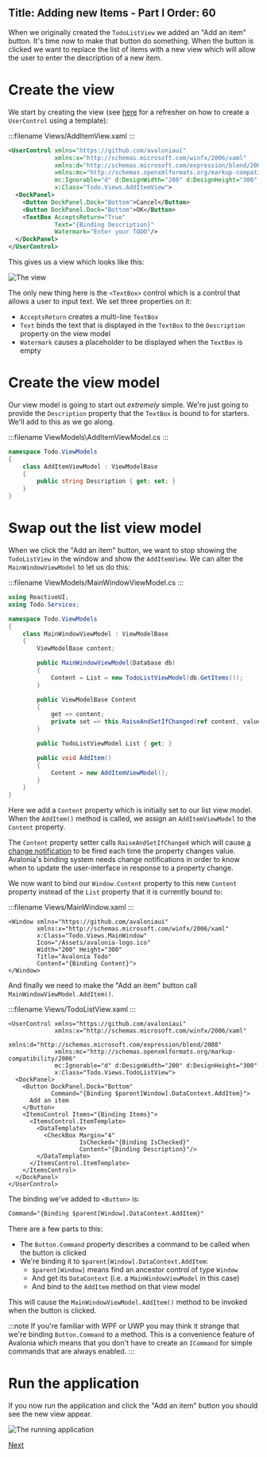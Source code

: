 Title: Adding new Items - Part I
Order: 60
---

When we originally created the `TodoListView` we added an "Add an item" button. It's time now to
make that button do something. When the button is clicked we want to replace the list of items with
a new view which will allow the user to enter the description of a new item.

# Create the view

We start by creating the view
(see [here](/docs/tutorial/creating-a-view#create-the-usercontrol)
for a refresher on how to create a `UserControl` using a template):

:::filename
Views/AddItemView.xaml
:::
```xml
<UserControl xmlns="https://github.com/avaloniaui"
             xmlns:x="http://schemas.microsoft.com/winfx/2006/xaml"
             xmlns:d="http://schemas.microsoft.com/expression/blend/2008"
             xmlns:mc="http://schemas.openxmlformats.org/markup-compatibility/2006"
             mc:Ignorable="d" d:DesignWidth="200" d:DesignHeight="300"
             x:Class="Todo.Views.AddItemView">
  <DockPanel>
    <Button DockPanel.Dock="Bottom">Cancel</Button>
    <Button DockPanel.Dock="Bottom">OK</Button>
    <TextBox AcceptsReturn="True"
             Text="{Binding Description}"
             Watermark="Enter your TODO"/>
  </DockPanel>
</UserControl>
```

This gives us a view which looks like this:

![The view](images/adding-new-items-view.png)

The only new thing here is the `<TextBox>` control which is a control that allows a user to input
text. We set three properties on it:

- `AcceptsReturn` creates a multi-line `TextBox`
- `Text` binds the text that is displayed in the `TextBox` to the `Description` property on the
  view model
- `Watermark` causes a placeholder to be displayed when the `TextBox` is empty

# Create the view model

Our view model is going to start out _extremely_ simple. We're just going to provide the
`Description` property that the `TextBox` is bound to for starters. We'll add to this as we go
along.

:::filename
ViewModels\AddItemViewModel.cs
:::
```csharp
namespace Todo.ViewModels
{
    class AddItemViewModel : ViewModelBase
    {
        public string Description { get; set; }
    }
}
```

# Swap out the list view model

When we click the "Add an item" button, we want to stop showing the `TodoListView` in the window
and show the `AddItemView`. We can alter the `MainWindowViewModel` to let us do this:

:::filename
ViewModels/MainWindowViewModel.cs
:::
```csharp
using ReactiveUI;
using Todo.Services;

namespace Todo.ViewModels
{
    class MainWindowViewModel : ViewModelBase
    {
        ViewModelBase content;

        public MainWindowViewModel(Database db)
        {
            Content = List = new TodoListViewModel(db.GetItems());
        }

        public ViewModelBase Content
        {
            get => content;
            private set => this.RaiseAndSetIfChanged(ref content, value);
        }

        public TodoListViewModel List { get; }

        public void AddItem()
        {
            Content = new AddItemViewModel();
        }
    }
}

```

Here we add a `Content` property which is initially set to our list view model. When the `AddItem()`
method is called, we assign an `AddItemViewModel` to the `Content` property.

The `Content` property setter calls `RaiseAndSetIfChanged` which will cause 
[a change notification](/docs/binding/change-notification) to be fired each time the property
changes value. Avalonia's binding system needs change notifications in order to know when to update
the user-interface in response to a property change.

We now want to bind our `Window.Content` property to this new `Content` property instead of the
`List` property that it is currently bound to:

:::filename
Views/MainWindow.xaml
:::
```xml{7}
<Window xmlns="https://github.com/avaloniaui"
        xmlns:x="http://schemas.microsoft.com/winfx/2006/xaml"
        x:Class="Todo.Views.MainWindow"
        Icon="/Assets/avalonia-logo.ico"
        Width="200" Height="300"
        Title="Avalonia Todo"
        Content="{Binding Content}">
</Window>
```

And finally we need to make the "Add an item" button call `MainWindowViewModel.AddItem()`.

:::filename
Views/TodoListView.xaml
:::
```xml{9}
<UserControl xmlns="https://github.com/avaloniaui"
             xmlns:x="http://schemas.microsoft.com/winfx/2006/xaml"
             xmlns:d="http://schemas.microsoft.com/expression/blend/2008"
             xmlns:mc="http://schemas.openxmlformats.org/markup-compatibility/2006"
             mc:Ignorable="d" d:DesignWidth="200" d:DesignHeight="300"
             x:Class="Todo.Views.TodoListView">
  <DockPanel>
    <Button DockPanel.Dock="Bottom"
            Command="{Binding $parent[Window].DataContext.AddItem}">
      Add an item
    </Button>
    <ItemsControl Items="{Binding Items}">
      <ItemsControl.ItemTemplate>
        <DataTemplate>
          <CheckBox Margin="4"
                    IsChecked="{Binding IsChecked}"
                    Content="{Binding Description}"/>
        </DataTemplate>
      </ItemsControl.ItemTemplate>
    </ItemsControl>
  </DockPanel>
</UserControl>
```

The binding we've added to `<Button>` is:

```xml
Command="{Binding $parent[Window].DataContext.AddItem}"
```

There are a few parts to this:

- The `Button.Command` property describes a command to be called when the button is clicked
- We're binding it to `$parent[Window].DataContext.AddItem`:
  - `$parent[Window]` means find an ancestor control of type `Window`
  - And get its `DataContext` (i.e. a `MainWindowViewModel` in this case)
  - And bind to the `AddItem` method on that view model

This will cause the `MainWindowViewModel.AddItem()` method to be invoked when the button is 
clicked.

:::note
If you're familiar with WPF or UWP you may think it strange that we're binding `Button.Command` to
a method. This is a convenience feature of Avalonia which means that you don't have to create an
`ICommand` for simple commands that are always enabled.
:::

# Run the application

If you now run the application and click the "Add an item" button you should see the new view appear.

![The running application](images/adding-new-item-run.gif)

<a class="btn btn-primary" role="button" href="adding-new-items-2">
    Next
</a>
